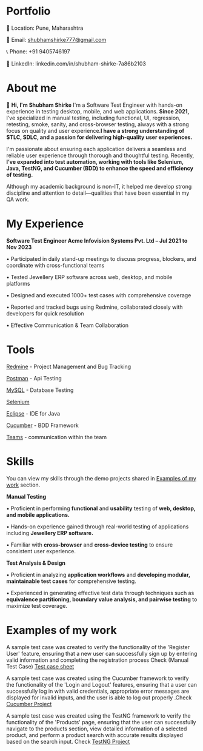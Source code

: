# Portfolio
📍 Location: Pune, Maharashtra

📧 Email: shubhamshirke777@gmail.com

📞 Phone: +91 9405746197

🔗 LinkedIn: linkedin.com/in/shubham-shirke-7a86b2103

# About me
👋 **Hi, I'm Shubham Shirke**
I'm a Software Test Engineer with hands-on experience in testing desktop, mobile, and web applications. **Since 2021,** I’ve specialized in manual testing, including functional, UI, regression, retesting, smoke, sanity, and cross-browser testing, always with a strong focus on quality and user experience.**I have a strong understanding of STLC, SDLC, and a passion for delivering high-quality user experiences.**

I'm passionate about ensuring each application delivers a seamless and reliable user experience through thorough and thoughtful testing. Recently, **I’ve expanded into test automation, working with tools like Selenium, Java, TestNG, and Cucumber (BDD) to enhance the speed and efficiency of testing.**

Although my academic background is non-IT, it helped me develop strong discipline and attention to detail—qualities that have been essential in my QA work.

# My Experience 
**Software Test Engineer
Acme Infovision Systems Pvt. Ltd – Jul 2021 to Nov 2023**

• Participated in daily stand-up meetings to discuss progress, blockers, and coordinate with cross-functional teams

• Tested Jewellery ERP software across web, desktop, and mobile platforms

• Designed and executed 1000+ test cases with comprehensive coverage

• Reported and tracked bugs using Redmine, collaborated closely with developers for quick resolution

• Effective Communication & Team Collaboration

# Tools

[Redmine](https://www.redmine.org/) - Project Management and Bug Tracking

[Postman](https://www.postman.com/) - Api Testing

[MySQL](https://www.mysql.com/) - Database Testing

[Selenium](https://www.selenium.dev/) 

[Eclipse](https://www.eclipse.org/) - IDE for Java

[Cucumber](https://cucumber.io/) - BDD Framework

[Teams](https://teams.live.com/free) - communication within the team

# Skills

You can view my skills through the demo projects shared in [Examples of my work](#Examples-of-my-work) section.

**Manual Testing**

• Proficient in performing **functional** and **usability** testing of **web, desktop, and mobile applications.**

• Hands-on experience gained through real-world testing of applications including **Jewellery ERP software.**

• Familiar with **cross-browser** and **cross-device testing** to ensure consistent user experience.

**Test Analysis & Design**

• Proficient in analyzing **application workflows** and **developing modular, maintainable test cases** for comprehensive testing.

• Experienced in generating effective test data through techniques such as **equivalence partitioning, boundary value analysis, and pairwise testing** to maximize test coverage.

# Examples of my work

A sample test case was created to verify the functionality of the 'Register User' feature, ensuring that a new user can successfully sign up by entering valid information and completing the registration process
Check (Manual Test Case) [Test case sheet](https://github.com/Shubham0394-Tester/Portfolio/blob/main/Automation%20Practice%20Website%20Sample.xlsx)

A sample test case was created using the Cucumber framework to verify the functionality of the 'Login and Logout' features, ensuring that a user can successfully log in with valid credentials, appropriate error messages are displayed for invalid inputs, and the user is able to log out properly .Check [Cucumber Project](https://github.com/Shubham0394-Tester/CucumberProject)

A sample test case was created using the TestNG framework to verify the functionality of the 'Products' page, ensuring that the user can successfully navigate to the products section, view detailed information of a selected product, and perform a product search with accurate results displayed based on the search input. Check [TestNG Project](https://github.com/Shubham0394-Tester/AutomationExerciseTestNG)
